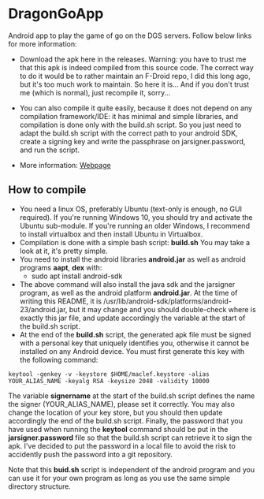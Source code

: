 DragonGoApp
===========

Android app to play the game of go on the DGS servers.
Follow below links for more information:

* Download the apk here in the releases. Warning: you have to trust me that this apk is indeed compiled from this source code. The correct way to do it would be to rather maintain an F-Droid repo, I did this long ago, but it's too much work to maintain. So here it is... And if you don't trust me (which is normal), just recompile it, sorry...

* You can also compile it quite easily, because it does not depend on any compilation framework/IDE: it has minimal and simple libraries, and compilation is done only with the build.sh script. So you just need to adapt the build.sh script with the correct path to your android SDK, create a signing key and write the passphrase on jarsigner.password, and run the script.

* More information: [Webpage](http://cerisara.github.io/DragonGoApp/)

How to compile
--------------

- You need a linux OS, preferably Ubuntu (text-only is enough, no GUI required).
If you're running Windows 10, you should try and activate the Ubuntu sub-module.
If you're running an older Windows, I recommend to install virtualbox and then install Ubuntu in Virtualbox.
- Compilation is done with a simple bash script: **build.sh**
You may take a look at it, it's pretty simple.
- You need to install the android libraries **android.jar** as well as android programs **aapt**, **dex** with:
	- sudo apt install android-sdk
- The above command will also install the java sdk and the jarsigner program, as well as the android platform **android.jar**. At the time of writing this README, it is /usr/lib/android-sdk/platforms/android-23/android.jar, but it may change and you should double-check where is exactly this jar file, and update accordingly the variable at the start of the build.sh script.
- At the end of the **build.sh** script, the generated apk file must be signed with a personal key that uniquely identifies you, otherwise it cannot be installed on any Android device. You must first generate this key with the following command:

```	
keytool -genkey -v -keystore $HOME/maclef.keystore -alias YOUR_ALIAS_NAME -keyalg RSA -keysize 2048 -validity 10000
```	

The variable **signername** at the start of the build.sh script defines the name the signer (YOUR_ALIAS_NAME), please set it correctly.
You may also change the location of your key store, but you should then update accordingly the end of the build.sh script.
Finally, the password that you have used when running the **keytool** command should be put in the **jarsigner.password** file
so that the build.sh script can retrieve it to sign the apk.
I've decided to put the password in a local file to avoid the risk to accidently push the password into a git repository.

Note that this **buid.sh** script is independent of the android program and you can use it for your own program as long as you
use the same simple directory structure.


